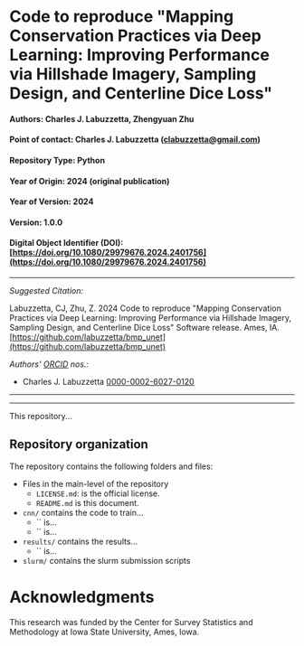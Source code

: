 # Code to reproduce "Mapping Conservation Practices via Deep Learning: Improving Performance via Hillshade Imagery, Sampling Design, and Centerline Dice Loss"

#### Authors:          Charles J. Labuzzetta, Zhengyuan Zhu
#### Point of contact: Charles J. Labuzzetta (clabuzzetta@gmail.com)
#### Repository Type:  Python
#### Year of Origin:   2024 (original publication)
#### Year of Version:  2024
#### Version:          1.0.0
#### Digital Object Identifier (DOI): [https://doi.org/10.1080/29979676.2024.2401756](https://doi.org/10.1080/29979676.2024.2401756)

***

_Suggested Citation:_

Labuzzetta, CJ, Zhu, Z.
2024
Code to reproduce "Mapping Conservation Practices via Deep Learning: Improving Performance via Hillshade Imagery, Sampling Design, and Centerline Dice Loss"
Software release. Ames, IA.
[https://github.com/labuzzetta/bmp_unet](https://github.com/labuzzetta/bmp_unet)

_Authors' [ORCID](https://orcid.org) nos.:_

- Charles J. Labuzzetta [0000-0002-6027-0120](https://orcid.org/0000-0002-6027-0120)

***
***

This repository...

## Repository organization

The repository contains the following folders and files:

- Files in the main-level of the repository
  * `LICENSE.md`: is the official license.
  * `README.md` is this document.
- `cnn/` contains the code to train...
  * `` is...
  * `` is...
- `results/` contains the results...
  * `` is...
- `slurm/` contains the slurm submission scripts

# Acknowledgments

This research was funded by the Center for Survey Statistics
and Methodology at Iowa State University, Ames, Iowa.
